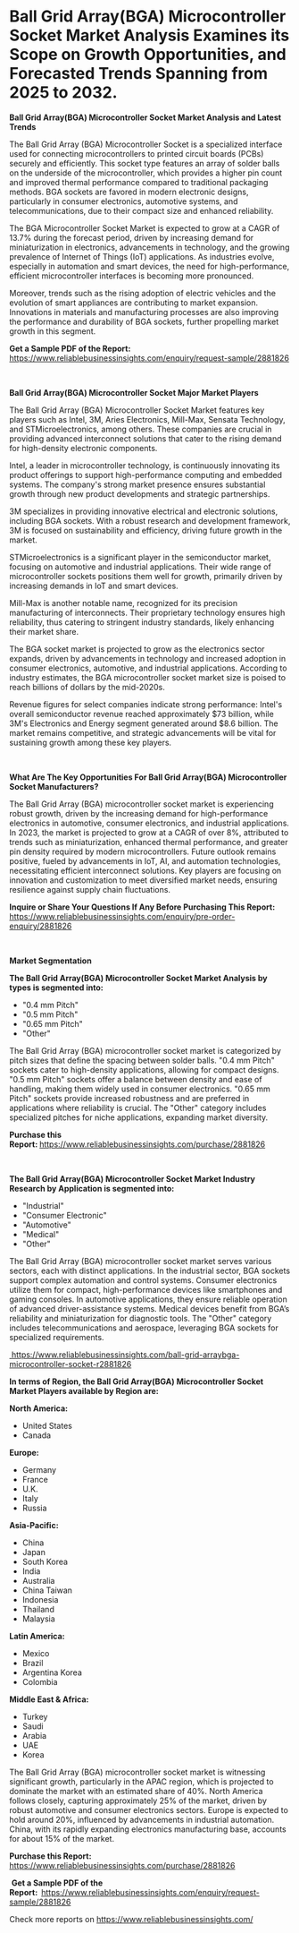 <p><h1>Ball Grid Array(BGA) Microcontroller Socket Market Analysis Examines its Scope on Growth Opportunities, and Forecasted Trends Spanning from 2025 to 2032.</h1></p><p><strong>Ball Grid Array(BGA) Microcontroller Socket Market Analysis and Latest Trends</strong></p>
<p><p>The Ball Grid Array (BGA) Microcontroller Socket is a specialized interface used for connecting microcontrollers to printed circuit boards (PCBs) securely and efficiently. This socket type features an array of solder balls on the underside of the microcontroller, which provides a higher pin count and improved thermal performance compared to traditional packaging methods. BGA sockets are favored in modern electronic designs, particularly in consumer electronics, automotive systems, and telecommunications, due to their compact size and enhanced reliability.</p><p>The BGA Microcontroller Socket Market is expected to grow at a CAGR of 13.7% during the forecast period, driven by increasing demand for miniaturization in electronics, advancements in technology, and the growing prevalence of Internet of Things (IoT) applications. As industries evolve, especially in automation and smart devices, the need for high-performance, efficient microcontroller interfaces is becoming more pronounced. </p><p>Moreover, trends such as the rising adoption of electric vehicles and the evolution of smart appliances are contributing to market expansion. Innovations in materials and manufacturing processes are also improving the performance and durability of BGA sockets, further propelling market growth in this segment.</p></p>
<p><strong>Get a Sample PDF of the Report:&nbsp;</strong> <a href="https://www.reliablebusinessinsights.com/enquiry/request-sample/2881826?utm_campaign=3035&utm_medium=2&utm_source=Github&utm_content=ia&utm_term=12032025&utm_id=ball-grid-arraybga-microcontroller-socket">https://www.reliablebusinessinsights.com/enquiry/request-sample/2881826</a></p>
<p>&nbsp;</p>
<p><strong>Ball Grid Array(BGA) Microcontroller Socket Major Market Players</strong></p>
<p><p>The Ball Grid Array (BGA) Microcontroller Socket Market features key players such as Intel, 3M, Aries Electronics, Mill-Max, Sensata Technology, and STMicroelectronics, among others. These companies are crucial in providing advanced interconnect solutions that cater to the rising demand for high-density electronic components.</p><p>Intel, a leader in microcontroller technology, is continuously innovating its product offerings to support high-performance computing and embedded systems. The company's strong market presence ensures substantial growth through new product developments and strategic partnerships.</p><p>3M specializes in providing innovative electrical and electronic solutions, including BGA sockets. With a robust research and development framework, 3M is focused on sustainability and efficiency, driving future growth in the market.</p><p>STMicroelectronics is a significant player in the semiconductor market, focusing on automotive and industrial applications. Their wide range of microcontroller sockets positions them well for growth, primarily driven by increasing demands in IoT and smart devices.</p><p>Mill-Max is another notable name, recognized for its precision manufacturing of interconnects. Their proprietary technology ensures high reliability, thus catering to stringent industry standards, likely enhancing their market share.</p><p>The BGA socket market is projected to grow as the electronics sector expands, driven by advancements in technology and increased adoption in consumer electronics, automotive, and industrial applications. According to industry estimates, the BGA microcontroller socket market size is poised to reach billions of dollars by the mid-2020s.</p><p>Revenue figures for select companies indicate strong performance: Intel's overall semiconductor revenue reached approximately $73 billion, while 3M's Electronics and Energy segment generated around $8.6 billion. The market remains competitive, and strategic advancements will be vital for sustaining growth among these key players.</p></p>
<p>&nbsp;</p>
<p><strong>What Are The Key Opportunities For Ball Grid Array(BGA) Microcontroller Socket Manufacturers?</strong></p>
<p><p>The Ball Grid Array (BGA) microcontroller socket market is experiencing robust growth, driven by the increasing demand for high-performance electronics in automotive, consumer electronics, and industrial applications. In 2023, the market is projected to grow at a CAGR of over 8%, attributed to trends such as miniaturization, enhanced thermal performance, and greater pin density required by modern microcontrollers. Future outlook remains positive, fueled by advancements in IoT, AI, and automation technologies, necessitating efficient interconnect solutions. Key players are focusing on innovation and customization to meet diversified market needs, ensuring resilience against supply chain fluctuations.</p></p>
<p><strong>Inquire or Share Your Questions If Any Before Purchasing This Report:</strong> <a href="https://www.reliablebusinessinsights.com/enquiry/pre-order-enquiry/2881826?utm_campaign=3035&utm_medium=2&utm_source=Github&utm_content=ia&utm_term=12032025&utm_id=ball-grid-arraybga-microcontroller-socket">https://www.reliablebusinessinsights.com/enquiry/pre-order-enquiry/2881826</a></p>
<p>&nbsp;</p>
<p><strong>Market Segmentation</strong></p>
<p><strong>The Ball Grid Array(BGA) Microcontroller Socket Market Analysis by types is segmented into:</strong></p>
<p><ul><li>"0.4 mm Pitch"</li><li>"0.5 mm Pitch"</li><li>"0.65 mm Pitch"</li><li>"Other"</li></ul></p>
<p><p>The Ball Grid Array (BGA) microcontroller socket market is categorized by pitch sizes that define the spacing between solder balls. "0.4 mm Pitch" sockets cater to high-density applications, allowing for compact designs. "0.5 mm Pitch" sockets offer a balance between density and ease of handling, making them widely used in consumer electronics. "0.65 mm Pitch" sockets provide increased robustness and are preferred in applications where reliability is crucial. The "Other" category includes specialized pitches for niche applications, expanding market diversity.</p></p>
<p><strong>Purchase this Report:&nbsp;</strong><a href="https://www.reliablebusinessinsights.com/purchase/2881826?utm_campaign=3035&utm_medium=2&utm_source=Github&utm_content=ia&utm_term=12032025&utm_id=ball-grid-arraybga-microcontroller-socket">https://www.reliablebusinessinsights.com/purchase/2881826</a></p>
<p>&nbsp;</p>
<p><strong>The Ball Grid Array(BGA) Microcontroller Socket Market Industry Research by Application is segmented into:</strong></p>
<p><ul><li>"Industrial"</li><li>"Consumer Electronic"</li><li>"Automotive"</li><li>"Medical"</li><li>"Other"</li></ul></p>
<p><p>The Ball Grid Array (BGA) microcontroller socket market serves various sectors, each with distinct applications. In the industrial sector, BGA sockets support complex automation and control systems. Consumer electronics utilize them for compact, high-performance devices like smartphones and gaming consoles. In automotive applications, they ensure reliable operation of advanced driver-assistance systems. Medical devices benefit from BGA’s reliability and miniaturization for diagnostic tools. The "Other" category includes telecommunications and aerospace, leveraging BGA sockets for specialized requirements.</p></p>
<p><a href="https://www.reliablebusinessinsights.com/ball-grid-arraybga-microcontroller-socket-r2881826?utm_campaign=3035&utm_medium=2&utm_source=Github&utm_content=ia&utm_term=12032025&utm_id=ball-grid-arraybga-microcontroller-socket">&nbsp;https://www.reliablebusinessinsights.com/ball-grid-arraybga-microcontroller-socket-r2881826</a></p>
<p><strong>In terms of Region, the Ball Grid Array(BGA) Microcontroller Socket Market Players available by Region are:</strong></p>
<p>
    <p> <strong> North America: </strong>
        <ul>
            <li>United States</li>
            <li>Canada</li>
        </ul>
        </p> 
    <p> <strong> Europe: </strong>
        <ul>
            <li>Germany</li>
            <li>France</li>
            <li>U.K.</li>
            <li>Italy</li>
            <li>Russia</li>
        </ul>
        </p> 
    <p> <strong> Asia-Pacific: </strong>
        <ul>
            <li>China</li>
            <li>Japan</li>
            <li>South Korea</li>
            <li>India</li>
            <li>Australia</li>
            <li>China Taiwan</li>
            <li>Indonesia</li>
            <li>Thailand</li>
            <li>Malaysia</li>
        </ul>
        </p> 
    <p> <strong> Latin America: </strong>
        <ul>
            <li>Mexico</li>
            <li>Brazil</li>
            <li>Argentina Korea</li>
            <li>Colombia</li>
        </ul>
        </p> 
    <p> <strong> Middle East & Africa: </strong>
        <ul>
            <li>Turkey</li>
            <li>Saudi</li>
            <li>Arabia</li>
            <li>UAE</li>
            <li>Korea</li>
        </ul>
    </p>
    </p>
<p><p>The Ball Grid Array (BGA) microcontroller socket market is witnessing significant growth, particularly in the APAC region, which is projected to dominate the market with an estimated share of 40%. North America follows closely, capturing approximately 25% of the market, driven by robust automotive and consumer electronics sectors. Europe is expected to hold around 20%, influenced by advancements in industrial automation. China, with its rapidly expanding electronics manufacturing base, accounts for about 15% of the market.</p></p>
<p><strong>Purchase this Report: </strong><a href="https://www.reliablebusinessinsights.com/purchase/2881826?utm_campaign=3035&utm_medium=2&utm_source=Github&utm_content=ia&utm_term=12032025&utm_id=ball-grid-arraybga-microcontroller-socket">https://www.reliablebusinessinsights.com/purchase/2881826</a></p>
<p>&nbsp;<strong>Get a Sample PDF of the Report:&nbsp;&nbsp;</strong><a href="https://www.reliablebusinessinsights.com/enquiry/request-sample/2881826?utm_campaign=3035&utm_medium=2&utm_source=Github&utm_content=ia&utm_term=12032025&utm_id=ball-grid-arraybga-microcontroller-socket">https://www.reliablebusinessinsights.com/enquiry/request-sample/2881826</a></p>
<p><strong></strong></p>
<p>Check more reports on <a href="https://www.reliablebusinessinsights.com/?utm_campaign=3035&utm_medium=2&utm_source=Github&utm_content=ia&utm_term=12032025&utm_id=ball-grid-arraybga-microcontroller-socket">https://www.reliablebusinessinsights.com/</a></p>